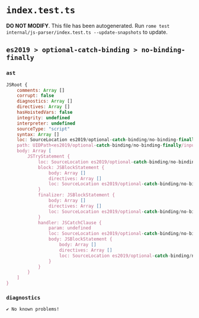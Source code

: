 # `index.test.ts`

**DO NOT MODIFY**. This file has been autogenerated. Run `rome test internal/js-parser/index.test.ts --update-snapshots` to update.

## `es2019 > optional-catch-binding > no-binding-finally`

### `ast`

```javascript
JSRoot {
	comments: Array []
	corrupt: false
	diagnostics: Array []
	directives: Array []
	hasHoistedVars: false
	integrity: undefined
	interpreter: undefined
	sourceType: "script"
	syntax: Array []
	loc: SourceLocation es2019/optional-catch-binding/no-binding-finally/input.js 1:0-10:0
	path: UIDPath<es2019/optional-catch-binding/no-binding-finally/input.js>
	body: Array [
		JSTryStatement {
			loc: SourceLocation es2019/optional-catch-binding/no-binding-finally/input.js 1:0-9:1
			block: JSBlockStatement {
				body: Array []
				directives: Array []
				loc: SourceLocation es2019/optional-catch-binding/no-binding-finally/input.js 1:4-3:1
			}
			finalizer: JSBlockStatement {
				body: Array []
				directives: Array []
				loc: SourceLocation es2019/optional-catch-binding/no-binding-finally/input.js 7:8-9:1
			}
			handler: JSCatchClause {
				param: undefined
				loc: SourceLocation es2019/optional-catch-binding/no-binding-finally/input.js 4:0-6:1
				body: JSBlockStatement {
					body: Array []
					directives: Array []
					loc: SourceLocation es2019/optional-catch-binding/no-binding-finally/input.js 4:6-6:1
				}
			}
		}
	]
}
```

### `diagnostics`

```
✔ No known problems!

```
